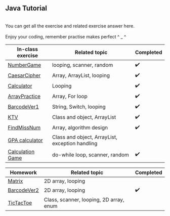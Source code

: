 ## Java Tutorial ##
<br>You can get all the exercise and related exercise answer here.</br>
<br>Enjoy your coding, remember practise makes perfect ^ _ ^</br>

|In-class exercise|Related topic|Completed|
|---|---|---|
|[NumberGame](NumberGameAns.java)|looping, scanner, random|:heavy_check_mark:|
|[CaesarCipher](CaesarCipherAns.java)|Array, ArrayList, looping|:heavy_check_mark:|
|[Calculator](CalculatorAns.java)|Looping|:heavy_check_mark:|
|[ArrayPractice](ArrayPracticeAns.java)|Array, For loop|:heavy_check_mark:|
|[BarcodeVer1](BarcodeVer1Ans.java)| String, Switch, looping|:heavy_check_mark:|
|[KTV](ktvAns)|Class and object, ArrayList|:heavy_check_mark:|
|[FindMissNum](FindMissNumAns.java)|Array, algorithm design|:heavy_check_mark:|
|[GPA calculator](gpaAns)| Class and object, ArrayList, exception handling||
|[Calculation Game](CalculationGameAns.java)| do-while loop, scanner, random|:heavy_check_mark:|


|Homework| Related topic |Completed|
|---|---|---|
|[Matrix](Matrix.java)| 2D array, looping| |
|[BarcodeVer2](BarcodeVer2Ans.java)| 2D array, looping|:heavy_check_mark:|
|[TicTacToe](TicTacToe.java)|Class, scanner, looping, 2D array, enum||
